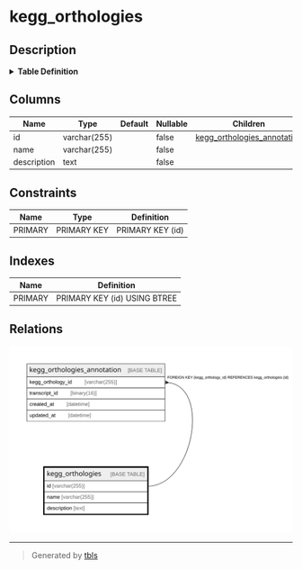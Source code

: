 # kegg_orthologies

## Description

<details>
<summary><strong>Table Definition</strong></summary>

```sql
CREATE TABLE `kegg_orthologies` (
  `id` varchar(255) NOT NULL,
  `name` varchar(255) NOT NULL,
  `description` text NOT NULL,
  PRIMARY KEY (`id`)
) ENGINE=InnoDB DEFAULT CHARSET=utf8mb4 COLLATE=utf8mb4_0900_ai_ci
```

</details>

## Columns

| Name        | Type         | Default | Nullable | Children                                                      | Parents | Comment |
| ----------- | ------------ | ------- | -------- | ------------------------------------------------------------- | ------- | ------- |
| id          | varchar(255) |         | false    | [kegg_orthologies_annotation](kegg_orthologies_annotation.md) |         |         |
| name        | varchar(255) |         | false    |                                                               |         |         |
| description | text         |         | false    |                                                               |         |         |

## Constraints

| Name    | Type        | Definition       |
| ------- | ----------- | ---------------- |
| PRIMARY | PRIMARY KEY | PRIMARY KEY (id) |

## Indexes

| Name    | Definition                   |
| ------- | ---------------------------- |
| PRIMARY | PRIMARY KEY (id) USING BTREE |

## Relations

![er](kegg_orthologies.svg)

---

> Generated by [tbls](https://github.com/k1LoW/tbls)
